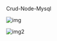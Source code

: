 Crud-Node-Mysql

![img](https://user-images.githubusercontent.com/52834318/135162436-24d32041-2325-4849-ac83-3e645f6e3192.png)

![img2](https://user-images.githubusercontent.com/52834318/135162443-f8d2d488-0911-4c9d-883f-b3885ec49c9c.png)
